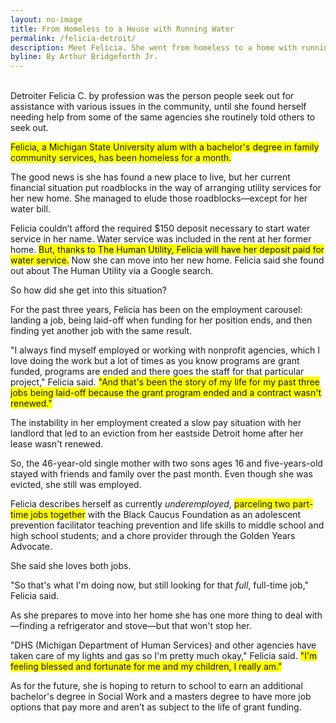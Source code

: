 ```yaml
---
layout: no-image
title: From Homeless to a House with Running Water
permalink: /felicia-detroit/
description: Meet Felicia. She went from homeless to a home with running water with the help of The Human Utility.
byline: By Arthur Bridgeforth Jr.
---
```



<br />
Detroiter Felicia C. by profession was the person people seek out for assistance with various issues in the community, until she found herself needing help from some of the same agencies she routinely told others to seek out.

<span style="background-color: #ffff00;">Felicia, a Michigan State University alum with a bachelor's degree in family community services, has been homeless for a month.</span>

The good news is she has found a new place to live, but her current financial situation put roadblocks in the way of arranging utility services for her new home. She managed to elude those roadblocks—except for her water bill.

Felicia couldn’t afford the required $150 deposit necessary to start water service in her name. Water service was included in the rent at her former home. <span style="background-color: #ffff00;">But, thanks to The Human Utility, Felicia will have her deposit paid for water service.</span> Now she can move into her new home. Felicia said she found out about The Human Utility via a Google search.

So how did she get into this situation?

For the past three years, Felicia has been on the employment carousel: landing a job, being laid-off when funding for her position ends, and then finding yet another job with the same result.

"I always find myself employed or working with nonprofit agencies, which I love doing the work but a lot of times as you know programs are grant funded, programs are ended and there goes the staff for that particular project," Felicia said. <span style="background-color: #ffff00;">"And that's been the story of my life for my past three jobs being laid-off because the grant program ended and a contract wasn't renewed."</span>

The instability in her employment created a slow pay situation with her landlord that led to an eviction from her eastside Detroit home after her lease wasn't renewed.

So, the 46-year-old single mother with two sons ages 16 and five-years-old stayed with friends and family over the past month. Even though she was evicted, she still was employed.

Felicia describes herself as currently _underemployed_, <span style="background-color: #ffff00;">parceling two part-time jobs together</span> with the Black Caucus Foundation as an adolescent prevention facilitator teaching prevention and life skills to middle school and high school students; and a chore provider through the Golden Years Advocate.

She said she loves both jobs.

"So that's what I'm doing now, but still looking for that _full_, full-time job," Felicia said.

As she prepares to move into her home she has one more thing to deal with—finding a refrigerator and stove—but that won't stop her.

"DHS (Michigan Department of Human Services) and other agencies have taken care of my lights and gas so I'm pretty much okay," Felicia said. <span style="background-color: #ffff00;">"I'm feeling blessed and fortunate for me and my children, I really am."</span>

As for the future, she is hoping to return to school to earn an additional bachelor's degree in Social Work and a masters degree to have more job options that pay more and aren’t as subject to the life of grant funding.
